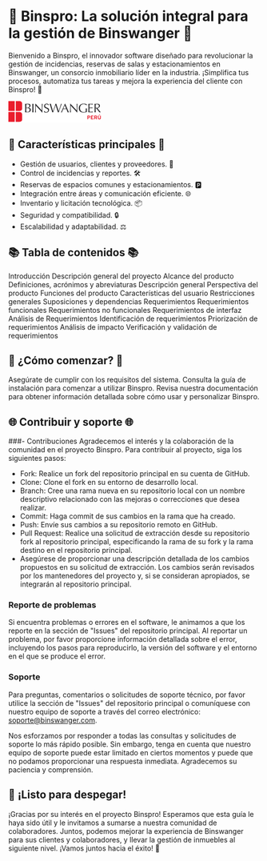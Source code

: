 # 🏢 Binspro: La solución integral para la gestión de Binswanger 🏢
Bienvenido a Binspro, el innovador software diseñado para revolucionar la gestión de incidencias, reservas de salas y estacionamientos en Binswanger, un consorcio inmobiliario líder en la industria. ¡Simplifica tus procesos, automatiza tus tareas y mejora la experiencia del cliente con Binspro! 🚀


![Binswanger Logo!](/public/img/logo.png "Binswanger Logo")

## 🌟 Características principales 🌟
- Gestión de usuarios, clientes y proveedores. 👥
- Control de incidencias y reportes. 🛠️
- Reservas de espacios comunes y estacionamientos. 🅿️
- Integración entre áreas y comunicación eficiente. 🌐
- Inventario y licitación tecnológica. 📦
- Seguridad y compatibilidad. 🔒
- Escalabilidad y adaptabilidad. ⚖️
## 📚 Tabla de contenidos 📚
Introducción
Descripción general del proyecto
Alcance del producto
Definiciones, acrónimos y abreviaturas
Descripción general
Perspectiva del producto
Funciones del producto
Características del usuario
Restricciones generales
Suposiciones y dependencias
Requerimientos
Requerimientos funcionales
Requerimientos no funcionales
Requerimientos de interfaz
Análisis de Requerimientos
Identificación de requerimientos
Priorización de requerimientos
Análisis de impacto
Verificación y validación de requerimientos
## 🏁 ¿Cómo comenzar? 🏁
Asegúrate de cumplir con los requisitos del sistema.
Consulta la guía de instalación para comenzar a utilizar Binspro.
Revisa nuestra documentación para obtener información detallada sobre cómo usar y personalizar Binspro.
## 🌐 Contribuir y soporte 🌐
###-  Contribuciones
Agradecemos el interés y la colaboración de la comunidad en el proyecto Binspro. Para contribuir al proyecto, siga los siguientes pasos:

- Fork: Realice un fork del repositorio principal en su cuenta de GitHub.
- Clone: Clone el fork en su entorno de desarrollo local.
- Branch: Cree una rama nueva en su repositorio local con un nombre descriptivo relacionado con las mejoras o correcciones que desea realizar.
- Commit: Haga commit de sus cambios en la rama que ha creado.
- Push: Envíe sus cambios a su repositorio remoto en GitHub.
- Pull Request: Realice una solicitud de extracción desde su repositorio fork al repositorio principal, especificando la rama de su fork y la rama destino en el repositorio principal.
- Asegúrese de proporcionar una descripción detallada de los cambios propuestos en su solicitud de extracción. Los cambios serán revisados por los mantenedores del proyecto y, si se consideran apropiados, se integrarán al repositorio principal.

### Reporte de problemas
Si encuentra problemas o errores en el software, le animamos a que los reporte en la sección de "Issues" del repositorio principal. Al reportar un problema, por favor proporcione información detallada sobre el error, incluyendo los pasos para reproducirlo, la versión del software y el entorno en el que se produce el error.

### Soporte
Para preguntas, comentarios o solicitudes de soporte técnico, por favor utilice la sección de "Issues" del repositorio principal o comuníquese con nuestro equipo de soporte a través del correo electrónico: soporte@binswanger.com.

Nos esforzamos por responder a todas las consultas y solicitudes de soporte lo más rápido posible. Sin embargo, tenga en cuenta que nuestro equipo de soporte puede estar limitado en ciertos momentos y puede que no podamos proporcionar una respuesta inmediata. Agradecemos su paciencia y comprensión.

## 🚀 ¡Listo para despegar!
¡Gracias por su interés en el proyecto Binspro! Esperamos que esta guía le haya sido útil y le invitamos a sumarse a nuestra comunidad de colaboradores. Juntos, podemos mejorar la experiencia de Binswanger para sus clientes y colaboradores, y llevar la gestión de inmuebles al siguiente nivel. ¡Vamos juntos hacia el éxito! 🚀
